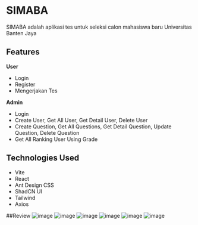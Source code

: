 # SIMABA

SIMABA adalah aplikasi tes untuk seleksi calon mahasiswa baru Universitas Banten Jaya

## Features

**User**
- Login
- Register
- Mengerjakan Tes

**Admin**
- Login
- Create User, Get All User, Get Detail User, Delete User
- Create Question, Get All Questions, Get Detail Question, Update Question, Delete Question
- Get All Ranking User Using Grade

## Technologies Used

- Vite
- React
- Ant Design CSS
- ShadCN UI
- Tailwind
- Axios

##Review
![image](https://github.com/SIMABASANBER/frontend_user/assets/109673930/65f1fb81-21a5-421b-99c7-a9620adb1c81)
![image](https://github.com/SIMABASANBER/frontend_user/assets/109673930/0cd9a805-f879-466a-9896-6dfd0aa94bd8)
![image](https://github.com/SIMABASANBER/frontend_user/assets/109673930/5b8836c7-4685-435a-a2fd-0ac299c2beb7)
![image](https://github.com/SIMABASANBER/frontend_user/assets/109673930/aac2114c-70e0-4b4a-ad23-0d74c5c0e3a9)
![image](https://github.com/SIMABASANBER/frontend_user/assets/109673930/1a8e2a4b-9ef2-4cec-8f04-289b329471df)
![image](https://github.com/SIMABASANBER/frontend_user/assets/109673930/3b4396bc-b265-403b-8a39-fd8fc7483c21)




